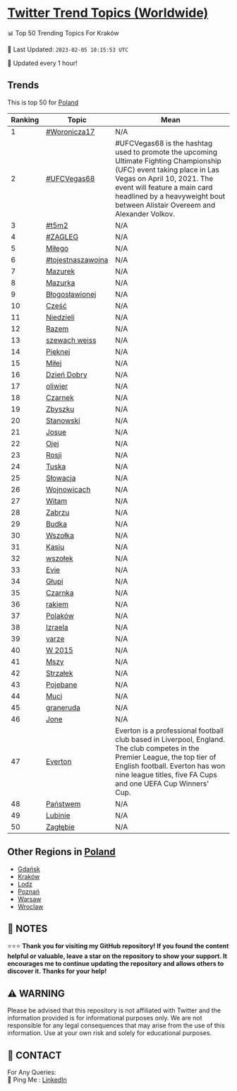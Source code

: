 [Twitter Trend Topics (Worldwide)](https://github.com/ErcinDedeoglu/Twitter-Trend-Topics)
==========


📊 Top 50 Trending Topics For Kraków

📆 Last Updated: `2023-02-05 10:15:53 UTC`

🔧 Updated every 1 hour!


## Trends

This is top 50 for [Poland](</Poland>)

| Ranking | Topic | Mean |
| ------- | ------------ | ------------ |
| 1 | [#Woronicza17](http://twitter.com/search?q=%23Woronicza17) | N/A |
| 2 | [#UFCVegas68](http://twitter.com/search?q=%23UFCVegas68) | #UFCVegas68 is the hashtag used to promote the upcoming Ultimate Fighting Championship (UFC) event taking place in Las Vegas on April 10, 2021. The event will feature a main card headlined by a heavyweight bout between Alistair Overeem and Alexander Volkov. |
| 3 | [#t5m2](http://twitter.com/search?q=%23t5m2) | N/A |
| 4 | [#ZAGLEG](http://twitter.com/search?q=%23ZAGLEG) | N/A |
| 5 | [Miłego](http://twitter.com/search?q=Mi%c5%82ego) | N/A |
| 6 | [#tojestnaszawojna](http://twitter.com/search?q=%23tojestnaszawojna) | N/A |
| 7 | [Mazurek](http://twitter.com/search?q=Mazurek) | N/A |
| 8 | [Mazurka](http://twitter.com/search?q=Mazurka) | N/A |
| 9 | [Błogosławionej](http://twitter.com/search?q=B%c5%82ogos%c5%82awionej) | N/A |
| 10 | [Cześć](http://twitter.com/search?q=Cze%c5%9b%c4%87) | N/A |
| 11 | [Niedzieli](http://twitter.com/search?q=Niedzieli) | N/A |
| 12 | [Razem](http://twitter.com/search?q=Razem) | N/A |
| 13 | [szewach weiss](http://twitter.com/search?q=szewach+weiss) | N/A |
| 14 | [Pięknej](http://twitter.com/search?q=Pi%c4%99knej) | N/A |
| 15 | [Miłej](http://twitter.com/search?q=Mi%c5%82ej) | N/A |
| 16 | [Dzień Dobry](http://twitter.com/search?q=Dzie%c5%84+Dobry) | N/A |
| 17 | [oliwier](http://twitter.com/search?q=oliwier) | N/A |
| 18 | [Czarnek](http://twitter.com/search?q=Czarnek) | N/A |
| 19 | [Zbyszku](http://twitter.com/search?q=Zbyszku) | N/A |
| 20 | [Stanowski](http://twitter.com/search?q=Stanowski) | N/A |
| 21 | [Josue](http://twitter.com/search?q=Josue) | N/A |
| 22 | [Ojej](http://twitter.com/search?q=Ojej) | N/A |
| 23 | [Rosji](http://twitter.com/search?q=Rosji) | N/A |
| 24 | [Tuska](http://twitter.com/search?q=Tuska) | N/A |
| 25 | [Słowacja](http://twitter.com/search?q=S%c5%82owacja) | N/A |
| 26 | [Wojnowicach](http://twitter.com/search?q=Wojnowicach) | N/A |
| 27 | [Witam](http://twitter.com/search?q=Witam) | N/A |
| 28 | [Zabrzu](http://twitter.com/search?q=Zabrzu) | N/A |
| 29 | [Budka](http://twitter.com/search?q=Budka) | N/A |
| 30 | [Wszołka](http://twitter.com/search?q=Wszo%c5%82ka) | N/A |
| 31 | [Kasiu](http://twitter.com/search?q=Kasiu) | N/A |
| 32 | [wszołek](http://twitter.com/search?q=wszo%c5%82ek) | N/A |
| 33 | [Evie](http://twitter.com/search?q=Evie) | N/A |
| 34 | [Głupi](http://twitter.com/search?q=G%c5%82upi) | N/A |
| 35 | [Czarnka](http://twitter.com/search?q=Czarnka) | N/A |
| 36 | [rakiem](http://twitter.com/search?q=rakiem) | N/A |
| 37 | [Polaków](http://twitter.com/search?q=Polak%c3%b3w) | N/A |
| 38 | [Izraela](http://twitter.com/search?q=Izraela) | N/A |
| 39 | [varze](http://twitter.com/search?q=varze) | N/A |
| 40 | [W 2015](http://twitter.com/search?q=W+2015) | N/A |
| 41 | [Mszy](http://twitter.com/search?q=Mszy) | N/A |
| 42 | [Strzałek](http://twitter.com/search?q=Strza%c5%82ek) | N/A |
| 43 | [Pojebane](http://twitter.com/search?q=Pojebane) | N/A |
| 44 | [Muci](http://twitter.com/search?q=Muci) | N/A |
| 45 | [graneruda](http://twitter.com/search?q=graneruda) | N/A |
| 46 | [Jone](http://twitter.com/search?q=Jone) | N/A |
| 47 | [Everton](http://twitter.com/search?q=Everton) | Everton is a professional football club based in Liverpool, England. The club competes in the Premier League, the top tier of English football. Everton has won nine league titles, five FA Cups and one UEFA Cup Winners' Cup. |
| 48 | [Państwem](http://twitter.com/search?q=Pa%c5%84stwem) | N/A |
| 49 | [Lubinie](http://twitter.com/search?q=Lubinie) | N/A |
| 50 | [Zagłębie](http://twitter.com/search?q=Zag%c5%82%c4%99bie) | N/A |



## Other Regions in [Poland](</Poland>)

* [Gdańsk](</Poland/Gdańsk.md>)
* [Kraków](</Poland/Kraków.md>)
* [Lodz](</Poland/Lodz.md>)
* [Poznań](</Poland/Poznań.md>)
* [Warsaw](</Poland/Warsaw.md>)
* [Wroclaw](</Poland/Wroclaw.md>)



## 📝 NOTES

⭐⭐⭐ **Thank you for visiting my GitHub repository! If you found the content helpful or valuable, leave a star on the repository to show your support. It encourages me to continue updating the repository and allows others to discover it. Thanks for your help!**


## ⚠️ WARNING

Please be advised that this repository is not affiliated with Twitter and the information provided is for informational purposes only. We are not responsible for any legal consequences that may arise from the use of this information. Use at your own risk and solely for educational purposes.


## 📨 CONTACT

 For Any Queries:  
            🏓 Ping Me : [LinkedIn](https://www.linkedin.com/in/ercindedeoglu/)
